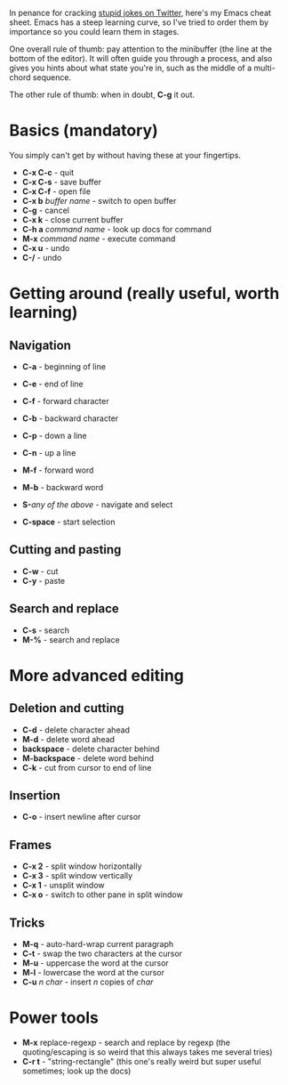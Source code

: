 In penance for cracking [stupid jokes on Twitter](https://twitter.com/littlecalculist/status/231011706380374016), here's my Emacs cheat sheet. Emacs has a steep learning curve, so I've tried to order them by importance so you could learn them in stages.

One overall rule of thumb: pay attention to the minibuffer (the line at the bottom of the editor). It will often guide you through a process, and also gives you hints about what state you're in, such as the middle of a multi-chord sequence.

The other rule of thumb: when in doubt, **C-g** it out.

# Basics (mandatory)

You simply can't get by without having these at your fingertips.

  * **C-x C-c** - quit
  * **C-x C-s** - save buffer
  * **C-x C-f** - open file
  * **C-x b** *buffer name* - switch to open buffer
  * **C-g** - cancel
  * **C-x k** - close current buffer
  * **C-h a** *command name* - look up docs for command
  * **M-x** *command name* - execute command
  * **C-x u** - undo
  * **C-/** - undo

# Getting around (really useful, worth learning)

## Navigation

  * **C-a** - beginning of line
  * **C-e** - end of line
  * **C-f** - forward character
  * **C-b** - backward character
  * **C-p** - down a line
  * **C-n** - up a line

  * **M-f** - forward word
  * **M-b** - backward word

  * **S-**_any of the above_ - navigate and select
  * **C-space** - start selection

## Cutting and pasting

  * **C-w** - cut
  * **C-y** - paste

## Search and replace

  * **C-s** - search
  * **M-%** - search and replace

# More advanced editing

## Deletion and cutting

  * **C-d** - delete character ahead
  * **M-d** - delete word ahead
  * **backspace** - delete character behind
  * **M-backspace** - delete word behind
  * **C-k** - cut from cursor to end of line

## Insertion

  * **C-o** - insert newline after cursor

## Frames

  * **C-x 2** - split window horizontally
  * **C-x 3** - split window vertically
  * **C-x 1** - unsplit window
  * **C-x o** - switch to other pane in split window

## Tricks

  * **M-q** - auto-hard-wrap current paragraph
  * **C-t** - swap the two characters at the cursor
  * **M-u** - uppercase the word at the cursor
  * **M-l** - lowercase the word at the cursor
  * **C-u** *n* *char* - insert *n* copies of *char*

# Power tools

  * **M-x** replace-regexp - search and replace by regexp (the quoting/escaping is so weird that this always takes me several tries)
  * **C-r t** - "string-rectangle" (this one's really weird but super useful sometimes; look up the docs)
